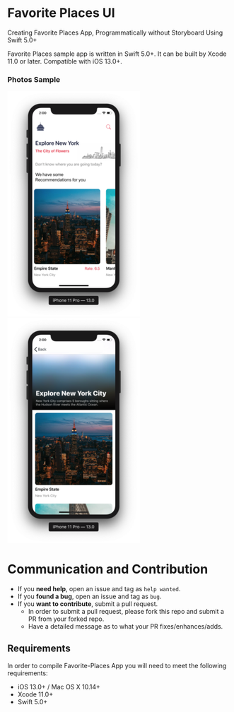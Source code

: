 # Favorite Places UI

Creating Favorite Places App, Programmatically without Storyboard Using Swift 5.0+

Favorite Places sample app is written in Swift 5.0+. It can be built by Xcode 11.0 or later. Compatible with iOS 13.0+.

### Photos Sample

<img width="300" alt="firstpic" src="Pics/firstpic.png"> <img width="300" alt="secondpic" src="Pics/secondpic.png">

# Communication and Contribution

- If you **need help**, open an issue and tag as `help wanted`.
- If you **found a bug**, open an issue and tag as `bug`.
- If you **want to contribute**, submit a pull request.
  - In order to submit a pull request, please fork this repo and submit a PR from your forked repo.
  - Have a detailed message as to what your PR fixes/enhances/adds.

## Requirements

In order to compile Favorite-Places App you will need to meet the following requirements:

* iOS 13.0+ / Mac OS X 10.14+
* Xcode 11.0+
* Swift 5.0+
